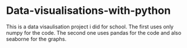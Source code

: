 # Data-visualisations-with-python
This is a data visaulisation project i did for school. The first uses only numpy for the code. The second one uses pandas for the code and also seaborne for the graphs.
